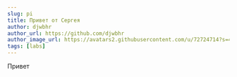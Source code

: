```yaml
---
slug: рi
title: Привет от Сергея
author: djwbhr
author_url: https://github.com/djwbhr
author_image_url: https://avatars2.githubusercontent.com/u/72724714?s=460&u=521bd6bae2e8a72d8ba935423379cd490b6163a0&v=4
tags: [labs]
---
```

Привет
